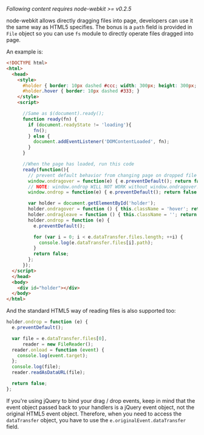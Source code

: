 _Following content requires node-webkit >= v0.2.5_

node-webkit allows directly dragging files into page, developers can use it the same way as HTML5 specifies. The bonus is a `path` field is provided in `File` object so you can use `fs` module to directly operate files dragged into page.

An example is:

```html
<!DOCTYPE html>
<html>
  <head>
    <style>
      #holder { border: 10px dashed #ccc; width: 300px; height: 300px; margin: 20px auto;}
      #holder.hover { border: 10px dashed #333; }
    </style>
    <script>

      //Same as $(document).ready();
      function ready(fn) {
        if (document.readyState != 'loading'){
          fn();
        } else {
          document.addEventListener('DOMContentLoaded', fn);
        }
      }

      //When the page has loaded, run this code
      ready(function(){
        // prevent default behavior from changing page on dropped file
        window.ondragover = function(e) { e.preventDefault(); return false };
        // NOTE: window.ondrop WILL NOT WORK without window.ondragover!
        window.ondrop = function(e) { e.preventDefault(); return false };

        var holder = document.getElementById('holder');
        holder.ondragover = function () { this.className = 'hover'; return false; };
        holder.ondragleave = function () { this.className = ''; return false; };
        holder.ondrop = function (e) {
          e.preventDefault();

          for (var i = 0; i < e.dataTransfer.files.length; ++i) {
            console.log(e.dataTransfer.files[i].path);
          }
          return false;
        };
      });
  </script>
  </head>
  <body>
    <div id="holder"></div>
  </body>
</html>
```

And the standard HTML5 way of reading files is also supported too:

```javascript
holder.ondrop = function (e) {
  e.preventDefault();

  var file = e.dataTransfer.files[0],
      reader = new FileReader();
  reader.onload = function (event) {
    console.log(event.target);
  };
  console.log(file);
  reader.readAsDataURL(file);

  return false;
};
```

If you're using jQuery to bind your drag / drop events, keep in mind that the event object passed back to your handlers is a jQuery event object, not the original HTML5 event object. Therefore, when you need to access the `dataTransfer` object, you have to use the `e.originalEvent.dataTransfer` field.